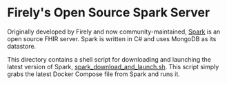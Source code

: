 # Firely's Open Source Spark Server

Originally developed by Firely and now community-maintained,
  [Spark](https://github.com/FirelyTeam/spark)
  is an open source FHIR server.
Spark is written in C# and uses MongoDB as its datastore.

This directory contains a shell script for downloading and launching
  the latest version of Spark,
  [spark_download_and_launch.sh](./spark_download_and_launch.sh).
This script simply grabs the latest Docker Compose file from Spark
  and runs it.
